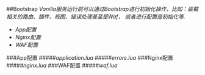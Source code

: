 ##Bootstrap
*Vanilla服务运行前可以通过Bootstrap进行初始化操作，比如：装载相关的路由、插件、视图、错误处理甚至是Waf，
或者进行配置是初始化等.*
- *App配置*
- *Nginx配置*
- *WAF配置*

###App配置
#####*application.lua*
#####*errors.lua*
###Nginx配置
#####*nginx.lua*
###WAF配置
#####*waf.lua*

